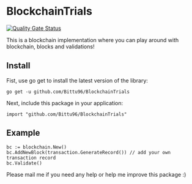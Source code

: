 # BlockchainTrials

[![Quality Gate Status](https://sonarcloud.io/api/project_badges/measure?project=Bittu96_chatterbox&metric=alert_status)](https://sonarcloud.io/summary/new_code?id=Bittu96_chatterbox)

This is a blockchain implementation where you can play around with blockchain, blocks and validations! 

## Install
Fist, use go get to install the latest version of the library:
```
go get -u github.com/Bittu96/BlockchainTrials
```

Next, include this package in your application:
```
import "github.com/Bittu96/BlockchainTrials"
```

## Example
```
bc := blockchain.New()
bc.AddNewBlock(transaction.GenerateRecord()) // add your own transaction record
bc.Validate()
```

Please mail me if you need any help or help me improve this package :)

